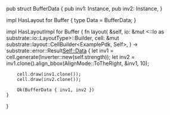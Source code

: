pub struct BufferData {
    pub inv1: Instance<Inverter>,
    pub inv2: Instance<Inverter>,
}

impl HasLayout for Buffer {
    type Data = BufferData;
}

impl HasLayoutImpl<ExamplePdk> for Buffer {
    fn layout(
        &self,
        io: &mut <<Self as substrate::block::Block>::Io as substrate::io::LayoutType>::Builder,
        cell: &mut substrate::layout::CellBuilder<ExamplePdk, Self>,
    ) -> substrate::error::Result<Self::Data> {
        let inv1 = cell.generate(Inverter::new(self.strength));
        let inv2 = inv1.clone().align_bbox(AlignMode::ToTheRight, &inv1, 10);

        cell.draw(inv1.clone());
        cell.draw(inv2.clone());

        Ok(BufferData { inv1, inv2 })
    }
}

